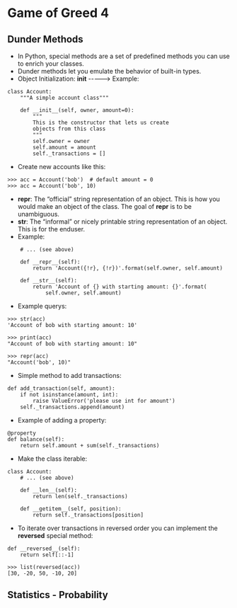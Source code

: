 # Game of Greed 4 

## Dunder Methods
- In Python, special methods are a set of predefined methods you can use to enrich your classes.
- Dunder methods let you emulate the behavior of built-in types.
- Object Initialization: __init__ -----> Example:
```
class Account:
    """A simple account class"""

    def __init__(self, owner, amount=0):
        """
        This is the constructor that lets us create
        objects from this class
        """
        self.owner = owner
        self.amount = amount
        self._transactions = []
```
- Create new accounts like this: 
```
>>> acc = Account('bob')  # default amount = 0
>>> acc = Account('bob', 10)
```
- __repr__: The “official” string representation of an object. This is how you would make an object of the class. The goal of __repr__ is to be unambiguous.
- __str__: The “informal” or nicely printable string representation of an object. This is for the enduser.
- Example:
```
    # ... (see above)

    def __repr__(self):
        return 'Account({!r}, {!r})'.format(self.owner, self.amount)

    def __str__(self):
        return 'Account of {} with starting amount: {}'.format(
            self.owner, self.amount)
```
- Example querys: 
```
>>> str(acc)
'Account of bob with starting amount: 10'

>>> print(acc)
"Account of bob with starting amount: 10"

>>> repr(acc)
"Account('bob', 10)"
```
- Simple method to add transactions:
```
def add_transaction(self, amount):
    if not isinstance(amount, int):
        raise ValueError('please use int for amount')
    self._transactions.append(amount)
```
- Example of adding a property:
```
@property
def balance(self):
    return self.amount + sum(self._transactions)
```
- Make the class iterable:
```
class Account:
    # ... (see above)

    def __len__(self):
        return len(self._transactions)

    def __getitem__(self, position):
        return self._transactions[position]
```
- To iterate over transactions in reversed order you can implement the __reversed__ special method:
```
def __reversed__(self):
    return self[::-1]

>>> list(reversed(acc))
[30, -20, 50, -10, 20]
```








## Statistics - Probability
